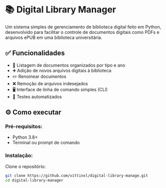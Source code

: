 # 📚 Digital Library Manager

Um sistema simples de gerenciamento de biblioteca digital feito em Python, desenvolvido para facilitar o controle de documentos digitais como PDFs e arquivos ePUB em uma biblioteca universitária.

## ✅ Funcionalidades

- 📂 Listagem de documentos organizados por tipo e ano
- ➕ Adição de novos arquivos digitais à biblioteca
- ✏️ Renomear documentos
- ❌ Remoção de arquivos indesejados
- 🖥️ Interface de linha de comando simples (CLI)
- 🧪 Testes automatizados

## ⚙️ Como executar

### Pré-requisitos:
- Python 3.8+
- Terminal ou prompt de comando

### Instalação:
Clone o repositório:
```bash
git clone https://github.com/vittinxl/digital-library-manage.git
cd digital-library-manager
